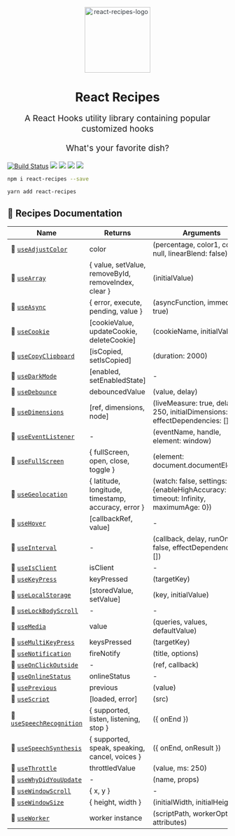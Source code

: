 <p align="center" style="color: #343a40">
  <img
    src="https://s3.amazonaws.com/pix.iemoji.com/images/emoji/apple/ios-12/256/woman-cook.png" 
    alt="react-recipes-logo" 
    height="150" 
    width="150"
    >
  <h1 align="center">React Recipes</h1>
</p>
<p align="center" style="font-size: 1.2rem;">A React Hooks utility library containing popular customized hooks</p>
<p align="center" style="font-size: 1.2rem;">What's your favorite dish?</p>

[![Build Status](https://travis-ci.com/craig1123/react-recipes.svg?branch=master)](https://travis-ci.com/craig1123/react-recipes)
![](https://badgen.net/npm/v/react-recipes)
![](https://badgen.net/bundlephobia/minzip/react-recipes)
![](https://badgen.net/npm/dt/react-recipes)
![](https://img.shields.io/badge/license-MIT-green.svg)

```bash
npm i react-recipes --save
```

```bash
yarn add react-recipes
```

## 🥘 Recipes Documentation

| Name                                                        | Returns                                             | Arguments                                                                               |
| ----------------------------------------------------------- | --------------------------------------------------- | --------------------------------------------------------------------------------------- |
| 🍡 [`useAdjustColor`](./docs/useAdjustColor.md)             | color                                               | (percentage, color1, color2: null, linearBlend: false)                                  |
| 🥟 [`useArray`](./docs/useArray.md)                         | { value, setValue, removeById, removeIndex, clear } | (initialValue)                                                                          |
| 🔄 [`useAsync`](./docs/useAsync.md)                         | { error, execute, pending, value }                  | (asyncFunction, immediate: true)                                                        |
| 🍪 [`useCookie`](./docs/useCookie.md)                       | [cookieValue, updateCookie, deleteCookie]           | (cookieName, initialValue)                                                              |
| 🥠 [`useCopyClipboard`](./docs/useCopyClipboard.md)         | [isCopied, setIsCopied]                             | (duration: 2000)                                                                        |
| 🍩 [`useDarkMode`](./docs/useDarkMode.md)                   | [enabled, setEnabledState]                          | -                                                                                       |
| 🍜 [`useDebounce`](./docs/useDebounce.md)                   | debouncedValue                                      | (value, delay)                                                                          |
| 🥡 [`useDimensions`](./docs/useDimensions.md)               | [ref, dimensions, node]                             | (liveMeasure: true, delay: 250, initialDimensions: {}, effectDependencies: [])          |
| 🍳 [`useEventListener`](./docs/useEventListener.md)         | -                                                   | (eventName, handle, element: window)                                                    |
| 🌮 [`useFullScreen`](./docs/useFullScreen.md)               | { fullScreen, open, close, toggle }                 | (element: document.documentElement)                                                     |
| 🌯 [`useGeolocation`](./docs/useGeolocation.md)             | { latitude, longitude, timestamp, accuracy, error } | (watch: false, settings: {enableHighAccuracy: false, timeout: Infinity, maximumAge: 0}) |
| 🌭 [`useHover`](./docs/useHover.md)                         | [callbackRef, value]                                | -                                                                                       |
| 🍦 [`useInterval`](./docs/useInterval.md)                   | -                                                   | (callback, delay, runOnLoad: false, effectDependencies: [])                             |
| 🍐 [`useIsClient`](./docs/useIsClient.md)                   | isClient                                            | -                                                                                       |
| 🥧 [`useKeyPress`](./docs/useKeyPress.md)                   | keyPressed                                          | (targetKey)                                                                             |
| 🍱 [`useLocalStorage`](./docs/useLocalStorage.md)           | [storedValue, setValue]                             | (key, initialValue)                                                                     |
| 🍋 [`useLockBodyScroll`](./docs/useLockBodyScroll.md)       | -                                                   | -                                                                                       |
| 🍉 [`useMedia`](./docs/useMedia.md)                         | value                                               | (queries, values, defaultValue)                                                         |
| 🥭 [`useMultiKeyPress`](./docs/useMultiKeyPress.md)         | keysPressed                                         | (targetKey)                                                                             |
| 🔔 [`useNotification`](./docs/useNotification.md)           | fireNotify                                          | (title, options)                                                                        |
| 🥑 [`useOnClickOutside`](./docs/useOnClickOutside.md)       | -                                                   | (ref, callback)                                                                         |
| 🥒 [`useOnlineStatus`](./docs/useOnlineStatus.md)           | onlineStatus                                        | -                                                                                       |
| 🍿 [`usePrevious`](./docs/usePrevious.md)                   | previous                                            | (value)                                                                                 |
| 🍣 [`useScript`](./docs/useScript.md)                       | [loaded, error]                                     | (src)                                                                                   |
| 🍖 [`useSpeechRecognition`](./docs/useSpeechRecognition.md) | { supported, listen, listening, stop }              | ({ onEnd })                                                                             |
| 🍗 [`useSpeechSynthesis`](./docs/useSpeechSynthesis.md)     | { supported, speak, speaking, cancel, voices }      | ({ onEnd, onResult })                                                                   |
| 🍏 [`useThrottle`](./docs/useThrottle.md)                   | throttledValue                                      | (value, ms: 250)                                                                        |
| 🍷 [`useWhyDidYouUpdate`](./docs/useWhyDidYouUpdate.md)     | -                                                   | (name, props)                                                                           |
| 🥖 [`useWindowScroll`](./docs/useWindowScroll.md)           | { x, y }                                            | -                                                                                       |
| 🥮 [`useWindowSize`](./docs/useWindowSize.md)               | { height, width }                                   | (initialWidth, initialHeight)                                                           |
| 🥝 [`useWorker`](./docs/useWorker.md)                       | worker instance                                     | (scriptPath, workerOptions, attributes)                                                 |
